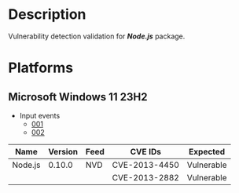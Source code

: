 # Description

Vulnerability detection validation for **_Node.js_** package.

# Platforms

## Microsoft Windows 11 23H2

- Input events
  - [001](input_001.json)
  - [002](input_002.json)

| Name    | Version | Feed | CVE IDs       | Expected   |
|---------|---------|------|---------------|------------|
| Node.js | 0.10.0  | NVD  | CVE-2013-4450 | Vulnerable |
|         |         |      | CVE-2013-2882 | Vulnerable |
